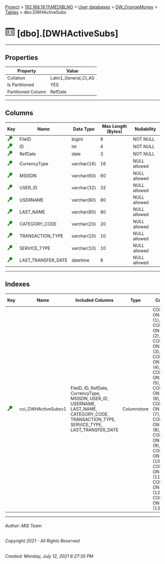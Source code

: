#### 

[Project](../../../../index.md) > [192.168.19.11\\MEDIBLNG](../../../index.md) > [User databases](../../index.md) > [DW_OrangeMoney](../index.md) > [Tables](Tables.md) > dbo.DWHActiveSubs

# ![Tables](../../../../Images/Table32.png) [dbo].[DWHActiveSubs]

---

## <a name="#properties"></a>Properties

| Property | Value |
|---|---|
| Collation | Latin1_General_CI_AS |
| Is Partitioned | YES |
| Partitioned Column | RefDate |


---

## <a name="#columns"></a>Columns

| Key | Name | Data Type | Max Length (Bytes) | Nullability |
|---|---|---|---|---|
| [![Cluster Key cci_DWHActiveSubsv1: *](../../../../Images/cluster.png)](#indexes) | FileID | bigint | 8 | NOT NULL |
| [![Cluster Key cci_DWHActiveSubsv1: *](../../../../Images/cluster.png)](#indexes) | ID | int | 4 | NOT NULL |
| [![Cluster Key cci_DWHActiveSubsv1: *](../../../../Images/cluster.png)](#indexes) | RefDate | date | 3 | NOT NULL |
| [![Cluster Key cci_DWHActiveSubsv1: *](../../../../Images/cluster.png)](#indexes) | CurrencyType | varchar(16) | 16 | NULL allowed |
| [![Cluster Key cci_DWHActiveSubsv1: *](../../../../Images/cluster.png)](#indexes) | MSISDN | varchar(60) | 60 | NULL allowed |
| [![Cluster Key cci_DWHActiveSubsv1: *](../../../../Images/cluster.png)](#indexes) | USER_ID | varchar(32) | 32 | NULL allowed |
| [![Cluster Key cci_DWHActiveSubsv1: *](../../../../Images/cluster.png)](#indexes) | USERNAME | varchar(80) | 80 | NULL allowed |
| [![Cluster Key cci_DWHActiveSubsv1: *](../../../../Images/cluster.png)](#indexes) | LAST_NAME | varchar(80) | 80 | NULL allowed |
| [![Cluster Key cci_DWHActiveSubsv1: *](../../../../Images/cluster.png)](#indexes) | CATEGORY_CODE | varchar(20) | 20 | NULL allowed |
| [![Cluster Key cci_DWHActiveSubsv1: *](../../../../Images/cluster.png)](#indexes) | TRANSACTION_TYPE | varchar(10) | 10 | NULL allowed |
| [![Cluster Key cci_DWHActiveSubsv1: *](../../../../Images/cluster.png)](#indexes) | SERVICE_TYPE | varchar(10) | 10 | NULL allowed |
| [![Cluster Key cci_DWHActiveSubsv1: *](../../../../Images/cluster.png)](#indexes) | LAST_TRANSFER_DATE | datetime | 8 | NULL allowed |


---

## <a name="#indexes"></a>Indexes

| Key | Name | Included Columns | Type | Compression | Page Locks | Row Locks | Partition Scheme | Partitioned |
|---|---|---|---|---|---|---|---|---|
| [![Cluster Key cci_DWHActiveSubsv1: *](../../../../Images/cluster.png)](#indexes) | cci_DWHActiveSubsv1 | FileID, ID, RefDate, CurrencyType, MSISDN, USER_ID, USERNAME, LAST_NAME, CATEGORY_CODE, TRANSACTION_TYPE, SERVICE_TYPE, LAST_TRANSFER_DATE | Columnstore | COLUMNSTORE ON PARTITIONS (1), COLUMNSTORE ON PARTITIONS (2), COLUMNSTORE ON PARTITIONS (3), COLUMNSTORE ON PARTITIONS (4), COLUMNSTORE ON PARTITIONS (5), COLUMNSTORE ON PARTITIONS (6), COLUMNSTORE ON PARTITIONS (7), COLUMNSTORE ON PARTITIONS (8), COLUMNSTORE ON PARTITIONS (9), COLUMNSTORE ON PARTITIONS (10), COLUMNSTORE ON PARTITIONS (11), COLUMNSTORE ON PARTITIONS (12), COLUMNSTORE ON PARTITIONS (13) | NO | NO | pschSemesterPartition | RefDate |


---

###### Author:  MIS Team

###### Copyright 2021 - All Rights Reserved

###### Created: Monday, July 12, 2021 6:27:35 PM

